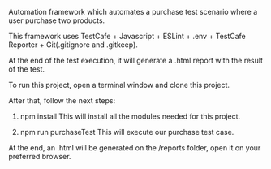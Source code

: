 Automation framework which automates a purchase test scenario where a user purchase two products.

This framework uses TestCafe + Javascript + ESLint + .env + TestCafe Reporter + Git(.gitignore and .gitkeep).

At the end of the test execution, it will generate a .html report with the result of the test.

To run this project, open a terminal window and clone this project.

After that, follow the next steps:

1. npm install
This will install all the modules needed for this project.

2. npm run purchaseTest
This will execute our purchase test case.

At the end, an .html will be generated on the /reports folder, open it on your preferred browser.